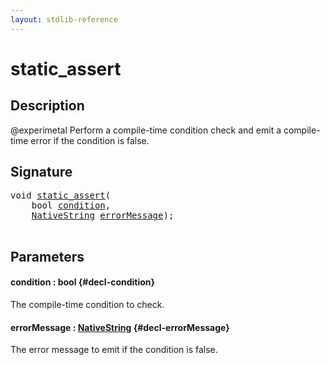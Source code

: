 ```yaml
---
layout: stdlib-reference
---
```


# static\_assert

## Description



@experimetal
Perform a compile-time condition check and emit a compile-time error if the condition is false.

## Signature 

<pre>
<span class="code_keyword">void</span> <a href="/stdlib-reference/global-decls/static_assert">static_assert</a>(
    <span class="code_keyword">bool</span> <a href="/stdlib-reference/global-decls/static_assert#decl-condition" class="code_param">condition</a>,
    <a href="/stdlib-reference/types/nativestring-06/index" class="code_type">NativeString</a> <a href="/stdlib-reference/global-decls/static_assert#decl-errorMessage" class="code_param">errorMessage</a>);

</pre>

## Parameters

#### condition  : bool {#decl-condition}
The compile-time condition to check.

#### errorMessage  : [NativeString](/stdlib-reference/types/nativestring-06/index) {#decl-errorMessage}
The error message to emit if the condition is false.


